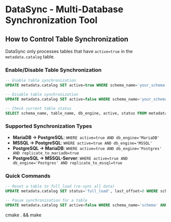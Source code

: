 # DataSync - Multi-Database Synchronization Tool

## How to Control Table Synchronization

DataSync only processes tables that have `active=true` in the `metadata.catalog` table.

### Enable/Disable Table Synchronization

```sql
-- Enable table synchronization
UPDATE metadata.catalog SET active=true WHERE schema_name='your_schema' AND table_name='your_table';

-- Disable table synchronization
UPDATE metadata.catalog SET active=false WHERE schema_name='your_schema' AND table_name='your_table';

-- Check current table status
SELECT schema_name, table_name, db_engine, active, status FROM metadata.catalog;
```

### Supported Synchronization Types

- **MariaDB → PostgreSQL**: `WHERE active=true AND db_engine='MariaDB'`
- **MSSQL → PostgreSQL**: `WHERE active=true AND db_engine='MSSQL'`
- **PostgreSQL → MariaDB**: `WHERE active=true AND db_engine='Postgres' AND replicate_to_mariadb=true`
- **PostgreSQL → MSSQL-Server**: `WHERE active=true AND db_engine='Postgres' AND replicate_to_mssql=true`

### Quick Commands

```sql
-- Reset a table to full_load (re-sync all data)
UPDATE metadata.catalog SET status='full_load', last_offset=0 WHERE schema_name='schema' AND table_name='table';

-- Pause synchronization for a table
UPDATE metadata.catalog SET active=false WHERE schema_name='schema' AND table_name='table';
```

cmake . && make
